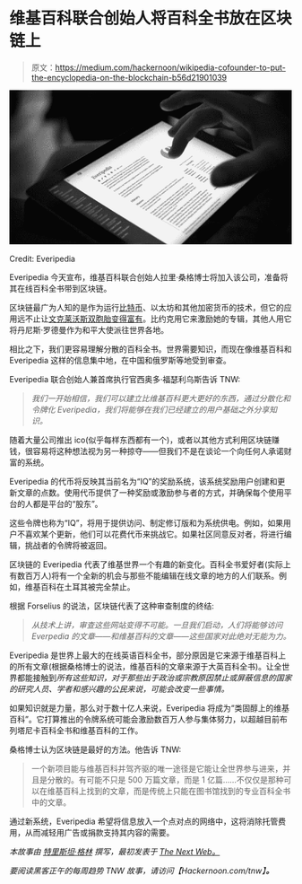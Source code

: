# 维基百科联合创始人将百科全书放在区块链上

> 原文：<https://medium.com/hackernoon/wikipedia-cofounder-to-put-the-encyclopedia-on-the-blockchain-b56d21901039>

![](img/3e9903b00bd7207255defc571aeea078.png)

Credit: Everipedia

Everipedia 今天宣布，维基百科联合创始人拉里·桑格博士将加入该公司，准备将其在线百科全书带到区块链。

区块链最广为人知的是作为运行[比特币](https://thenextweb.com/topic/bitcoin/)、以太坊和其他加密货币的技术，但它的应用远不止让[文克莱沃斯双胞胎变得富有](https://thenextweb.com/hardfork/2017/12/05/winklevoss-twins-turn-zuckerbergs-money-into-bitcoin-billions/)。比约克用它来激励她的专辑，其他人用它将丹尼斯·罗德曼作为和平大使派往世界各地。

相比之下，我们更容易理解分散的百科全书。世界需要知识，而现在像维基百科和 Everipedia 这样的信息集中地，在中国和俄罗斯等地受到审查。

Everipedia 联合创始人兼首席执行官西奥多·福瑟利乌斯告诉 TNW:

> *我们一开始相信，我们可以建立比维基百科更大更好的东西，通过分散化和令牌化 Everipedia，我们将能够在我们已经建立的用户基础之外分享知识。*

随着大量公司推出 ico(似乎每样东西都有一个)，或者以其他方式利用区块链赚钱，很容易将这种想法视为另一种掠夺——但我们不是在谈论一个向任何人承诺财富的系统。

Everipedia 的代币将反映其当前名为“IQ”的奖励系统，该系统奖励用户创建和更新文章的点数。使用代币提供了一种奖励或激励参与者的方式，并确保每个使用平台的人都是平台的“股东”。

这些令牌也称为“IQ”，将用于提供访问、制定修订版和为系统供电。例如，如果用户不喜欢某个更新，他们可以花费代币来挑战它。如果社区同意反对者，将进行编辑，挑战者的令牌将被返回。

区块链的 Everipedia 代表了维基世界一个有趣的新变化。百科全书爱好者(实际上有数百万人)将有一个全新的机会与那些不能编辑在线文章的地方的人们联系。例如，维基百科在土耳其被完全禁止。

根据 Forselius 的说法，区块链代表了这种审查制度的终结:

> *从技术上讲，审查这些网站变得不可能。一旦我们启动，人们将能够访问 Everpedia 的文章——和维基百科的文章——这些国家对此绝对无能为力。*

Everipedia 是世界上最大的在线英语百科全书，部分原因是它来源于维基百科上的所有文章(根据桑格博士的说法，维基百科的文章来源于大英百科全书)。让全世界都能接触到*所有这些知识，对于那些出于政治或宗教原因禁止或屏蔽信息的国家的研究人员、学者和感兴趣的公民来说，可能会改变一些事情。*

如果知识就是力量，那么对于数十亿人来说，Everipedia 将成为“类固醇上的维基百科”。它打算推出的令牌系统可能会激励数百万人参与集体努力，以超越目前布列塔尼卡百科全书和维基百科的工作。

桑格博士认为区块链是最好的方法。他告诉 TNW:

> 一个新项目能与维基百科并驾齐驱的唯一途径是它能让全世界参与进来，并且是分散的。有可能不只是 500 万篇文章，而是 1 亿篇……不仅仅是那种可以在维基百科上找到的文章，而是传统上只能在图书馆找到的专业百科全书中的文章。

通过新系统，Everipedia 希望将信息放入一个点对点的网络中，这将消除托管费用，从而减轻用广告或捐款支持其内容的需要。

*本故事由* [*特里斯坦·格林*](https://thenextweb.com/author/tristangreen/) *撰写，最初发表于* [*The Next Web。*](https://thenextweb.com/hardfork/2017/12/06/wikipedia-co-founder-joins-everipedia-to-create-an-encyclopedia-on-the-blockchain/)

*要阅读黑客正午的每周趋势 TNW 故事，请访问【Hackernoon.com/tnw】[](http://hackernoon.com/tnw)**。***